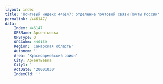 ```yaml
---
layout: index
title: 'Почтовый индекс 446147: отделение почтовой связи Почты России'
permalink: /446147/
data:
    Index: 446147
    OPSName: Арсентьевка
    OPSType: О
    OPSSubm: 446159
    Region: 'Самарская область'
    Autonom: ''
    Area: 'Красноармейский район'
    City: Арсентьевка
    City1: ''
    ActDate: '20001030'
    IndexOld: ''
---
```

